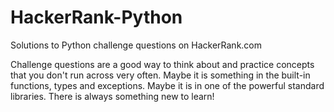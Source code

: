 # HackerRank-Python
Solutions to Python challenge questions on HackerRank.com

Challenge questions are a good way to think about and practice concepts that you don't run across very often.
Maybe it is something in the built-in functions, types and exceptions. Maybe it is in one of the powerful standard libraries. There is always something new to learn!
